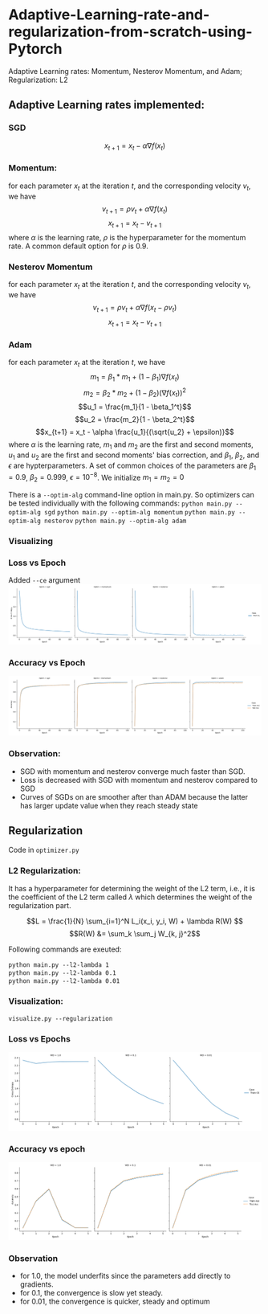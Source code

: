 # Adaptive-Learning-rate-and-regularization-from-scratch-using-Pytorch
Adaptive Learning rates: Momentum, Nesterov Momentum, and Adam; Regularization: L2

## Adaptive Learning rates implemented:
### SGD
$$x_{t+1} = x_t - \alpha \nabla f(x_t)$$

### Momentum:
for each parameter $x_t$ at the iteration $t$, and the corresponding velocity $v_t$, we have
$$v_{t+1} = \rho v_t + \alpha \nabla f(x_t) $$
$$x_{t+1} = x_t -  v_{t+1}$$
where $\alpha$ is the learning rate, $\rho$ is the hyperparameter for the momentum rate. A common default option for $\rho$ is $0.9$.

### Nesterov Momentum
for each parameter $x_t$ at the iteration $t$, and the corresponding velocity $v_t$, we have
$$v_{t+1} = \rho v_t + \alpha  \nabla f(x_t - \rho v_t)$$
$$x_{t+1} = x_t - v_{t+1}$$

### Adam
for each parameter $x_t$ at the iteration $t$, we have
$$m_1 = \beta_1 * m_1 + (1-\beta_1) \nabla f(x_t)$$
$$m_2 = \beta_2 * m_2 + (1-\beta_2) (\nabla f(x_t))^2$$
$$u_1 = \frac{m_1}{1 - \beta_1^t}$$
$$u_2 = \frac{m_2}{1 - \beta_2^t}$$
$$x_{t+1} = x_t - \alpha \frac{u_1}{(\sqrt{u_2} + \epsilon)}$$
where $\alpha$ is the learning rate, $m_1$ and $m_2$ are the first and second moments, $u_1$ and $u_2$ are the first and second moments' bias  correction, and $\beta_1$, $\beta_2$, and $\epsilon$ are hypterparameters. A set of common choices of the parameters are $\beta_1 = 0.9$, $\beta_2 = 0.999$, $\epsilon = 10^{-8}$. We initialize $m_1 = m_2 = 0$


There is a `--optim-alg` command-line option in main.py. So optimizers can be tested individually with the following commands:
    `python main.py --optim-alg sgd`
    `python main.py --optim-alg momentum`
    `python main.py --optim-alg nesterov`
    `python main.py --optim-alg adam`
  
### Visualizing
### Loss vs Epoch
Added `--ce` argument 
![plot](https://github.com/Sowmya-Iyer/Adaptive-Learning-rate-and-regularization-from-scratch-using-Pytorch/blob/main/figure/optimizer_ce.png)

### Accuracy vs Epoch

![plot](https://github.com/Sowmya-Iyer/Adaptive-Learning-rate-and-regularization-from-scratch-using-Pytorch/blob/main/figure/optimizer_acc.png)

### Observation:
- SGD with momentum and nesterov converge much faster than SGD.
- Loss is decreased with SGD with momentum and nesterov compared to SGD
- Curves of SGDs on are smoother after than ADAM because the latter has larger update value
when they reach steady state

## Regularization

Code in `optimizer.py` 

### L2 Regularization:
It has a hyperparameter for determining the weight of the L2 term, i.e., it is the coefficient of the L2 term called $\lambda$ which determines the weight of the regularization part.

$$L = \frac{1}{N} \sum_{i=1}^N L_i(x_i, y_i, W) + \lambda R(W) $$
$$R(W) &= \sum_k \sum_j W_{k, j}^2$$

Following commands are exeuted:
```
python main.py --l2-lambda 1
python main.py --l2-lambda 0.1
python main.py --l2-lambda 0.01
```
### Visualization:
```
visualize.py --regularization
```
### Loss vs Epochs
![plot](https://github.com/Sowmya-Iyer/Adaptive-Learning-rate-and-regularization-from-scratch-using-Pytorch/blob/main/figure/regularization_ce.png)

### Accuracy vs epoch
![plot](https://github.com/Sowmya-Iyer/Adaptive-Learning-rate-and-regularization-from-scratch-using-Pytorch/blob/main/figure/regularization_acc.png)

### Observation
- for 1.0, the model underfits since the parameters add directly to gradients.
- for 0.1, the convergence is slow yet steady.
- for 0.01, the convergence is quicker, steady and optimum
